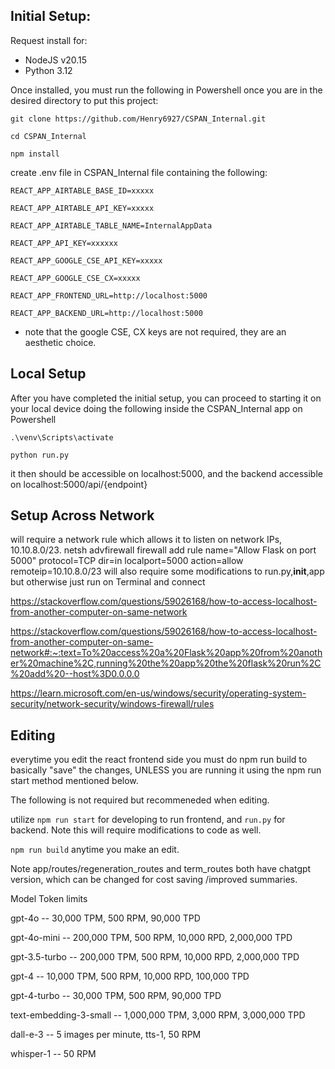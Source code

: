 ## Initial Setup:

Request install for:
* NodeJS v20.15
* Python 3.12

Once installed, you must run the following in Powershell once you are in the desired directory to put this project:

```
git clone https://github.com/Henry6927/CSPAN_Internal.git

cd CSPAN_Internal

npm install
```

create .env file in CSPAN_Internal file containing the following:

```
REACT_APP_AIRTABLE_BASE_ID=xxxxx

REACT_APP_AIRTABLE_API_KEY=xxxxx

REACT_APP_AIRTABLE_TABLE_NAME=InternalAppData

REACT_APP_API_KEY=xxxxxx

REACT_APP_GOOGLE_CSE_API_KEY=xxxxx

REACT_APP_GOOGLE_CSE_CX=xxxxx

REACT_APP_FRONTEND_URL=http://localhost:5000

REACT_APP_BACKEND_URL=http://localhost:5000
```

* note that the google CSE, CX keys are not required, they are an aesthetic choice.


## Local Setup
After you have completed the initial setup, you can proceed to starting it on your local device doing the following inside the CSPAN_Internal app on Powershell 
```
.\venv\Scripts\activate

python run.py
```

it then should be accessible on localhost:5000, and the backend accessible on localhost:5000/api/{endpoint} 
## Setup Across Network 
will require a network rule which allows it to listen on network IPs, 10.10.8.0/23.
netsh advfirewall firewall add rule name="Allow Flask on port 5000" protocol=TCP dir=in localport=5000 action=allow remoteip=10.10.8.0/23
will also require some modifications to run.py,__init__,app but otherwise just run on Terminal and connect 

https://stackoverflow.com/questions/59026168/how-to-access-localhost-from-another-computer-on-same-network

https://stackoverflow.com/questions/59026168/how-to-access-localhost-from-another-computer-on-same-network#:~:text=To%20access%20a%20Flask%20app%20from%20another%20machine%2C,running%20the%20app%20the%20flask%20run%2C%20add%20--host%3D0.0.0.0

https://learn.microsoft.com/en-us/windows/security/operating-system-security/network-security/windows-firewall/rules

## Editing

everytime you edit the react frontend side you must do npm run build to basically "save" the changes, UNLESS you are running it using the npm run start method mentioned below.

The following is not required but recommeneded when editing. 

utilize `npm run start` for developing to run frontend, and `run.py` for backend. Note this will require modifications to code as well.

`npm run build` anytime you make an edit.

Note app/routes/regeneration_routes and term_routes both have chatgpt version, which can be changed for cost saving /improved summaries. 

Model	Token limits

gpt-4o -- 30,000 TPM, 500 RPM, 90,000 TPD

gpt-4o-mini -- 200,000 TPM, 500 RPM, 10,000 RPD, 2,000,000 TPD

gpt-3.5-turbo	-- 200,000 TPM, 500 RPM, 10,000 RPD, 2,000,000 TPD

gpt-4	-- 10,000 TPM, 500 RPM, 10,000 RPD, 100,000 TPD

gpt-4-turbo -- 30,000 TPM, 500 RPM, 90,000 TPD

text-embedding-3-small	-- 1,000,000 TPM, 3,000 RPM, 3,000,000 TPD

dall-e-3 -- 5 images per minute, tts-1, 50 RPM

whisper-1	-- 50 RPM

